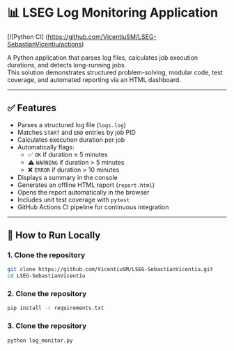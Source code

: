 # 📊 LSEG Log Monitoring Application

[![Python CI] (https://github.com/VicentiuSM/LSEG-SebastianVicentiu/actions)

A Python application that parses log files, calculates job execution durations, and detects long-running jobs.  
This solution demonstrates structured problem-solving, modular code, test coverage, and automated reporting via an HTML dashboard.

---

## ✅ Features

- Parses a structured log file (`logs.log`)
- Matches `START` and `END` entries by job PID
- Calculates execution duration per job
- Automatically flags:
    - ✅ `OK` if duration ≤ 5 minutes
    - ⚠️ `WARNING` if duration > 5 minutes
    - ❌ `ERROR` if duration > 10 minutes
- Displays a summary in the console
- Generates an offline HTML report (`report.html`)
- Opens the report automatically in the browser
- Includes unit test coverage with `pytest`
- GitHub Actions CI pipeline for continuous integration

---

## 🚀 How to Run Locally

### 1. Clone the repository
```bash
git clone https://github.com/VicentiuSM/LSEG-SebastianVicentiu.git
cd LSEG-SebastianVicentiu
```
### 2. Clone the repository
```bash
pip install -r requirements.txt
```
### 3. Clone the repository
```bash
python log_monitor.py
```
